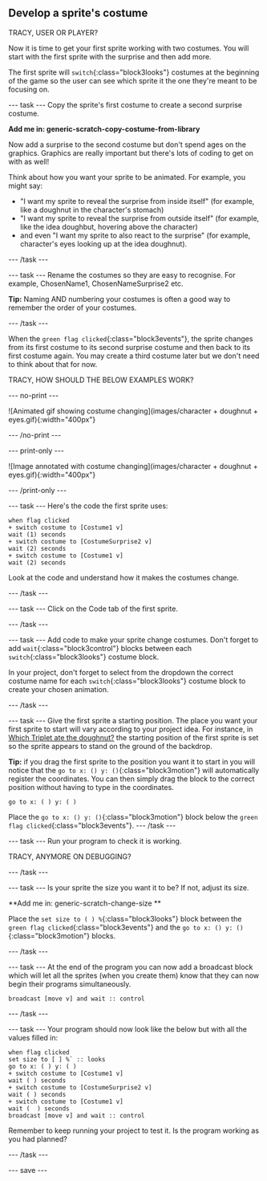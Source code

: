 ## Develop a sprite's costume
TRACY, USER OR PLAYER?

Now it is time to get your first sprite working with two costumes. You will start with the first sprite with the surprise and then add more. 

The first sprite will `switch`{:class="block3looks"} costumes at the beginning of the game so the user can see which sprite it the one they're meant to be focusing on.

--- task ---
Copy the sprite's first costume to create a second surprise costume.

**Add me in: generic-scratch-copy-costume-from-library**

Now add a surprise to the second costume but don't spend ages on the graphics. Graphics are really important but there's lots of coding to get on with as well!

Think about how you want your sprite to be animated. For example, you might say:
+ "I want my sprite to reveal the surprise from inside itself" (for example, like a doughnut in the character's stomach)
+ "I want my sprite to reveal the surprise from outside itself" (for example, like the idea doughbut, hovering above the character)
+ and even "I want my sprite to also react to the surprise" (for example, character's eyes looking up at the idea doughnut).

--- /task ---

--- task ---
Rename the costumes so they are easy to recognise. For example, ChosenName1, ChosenNameSurprise2 etc.

**Tip:** Naming AND numbering your costumes is often a good way to remember the order of your costumes.

--- /task ---

When the `green flag clicked`{:class="block3events"}, the sprite changes from its first costume to its second surprise costume and then back to its first costume  again. You may create a third costume later but we don't need to think about that for now.

TRACY, HOW SHOULD THE BELOW EXAMPLES WORK?

--- no-print ---

![Animated gif showing costume changing](images/character + doughnut + eyes.gif){:width="400px"}

--- /no-print ---

--- print-only ---

![Image annotated with costume changing](images/character + doughnut + eyes.gif){:width="400px"}

--- /print-only ---

--- task ---
Here's the code the first sprite uses:

```blocks3
when flag clicked
+ switch costume to [Costume1 v]
wait (1) seconds
+ switch costume to [CostumeSurprise2 v]
wait (2) seconds
+ switch costume to [Costume1 v]
wait (2) seconds
```
Look at the code and understand how it makes the costumes change.

--- /task ---

--- task ---
Click on the Code tab of the first sprite.

--- /task ---

--- task ---
Add code to make your sprite change costumes. Don't forget to add `wait`{:class="block3control"} blocks between each `switch`{:class="block3looks"} costume block.

In your project, don't forget to select from the dropdown the correct costume name for each `switch`{:class="block3looks"} costume block to create your chosen animation.

--- /task ---

--- task ---
Give the first sprite a starting position. The place you want your first sprite to start will vary according to your project idea. For instance, in [Which Triplet ate the doughnut?](https://scratch.mit.edu/projects/411558897) the starting position of the first sprite is set so the sprite appears to stand on the ground of the backdrop.

**Tip:** if you drag the first sprite to the position you want it to start in you will notice that the `go to x: () y: ()`{:class="block3motion"} will automatically register the coordinates. You can then simply drag the block to the correct position without having to type in the coordinates.

```blocks3
go to x: ( ) y: ( )
```
Place the `go to x: () y: ()`{:class="block3motion"} block below the `green flag clicked`{:class="block3events"}.
--- /task ---

--- task ---
Run your program to check it is working.

TRACY, ANYMORE ON DEBUGGING?

--- /task ---

--- task ---
Is your sprite the size you want it to be? If not, adjust its size.

**Add me in: generic-scratch-change-size **

Place the `set size to ( ) %`{:class="block3looks"} block between the `green flag clicked`{:class="block3events"} and the `go to x: () y: ()`{:class="block3motion"}  blocks.

--- /task ---

--- task ---
At the end of the program you can now add a broadcast block which will let all the sprites (when you create them) know that they can now begin their programs simultaneously.

```blocks3
broadcast [move v] and wait :: control
```

--- /task ---

--- task ---
Your program should now look like the below but with all the values filled in:

```blocks3
when flag clicked
set size to [ ] %` :: looks
go to x: ( ) y: ( )
+ switch costume to [Costume1 v]
wait ( ) seconds
+ switch costume to [CostumeSurprise2 v]
wait ( ) seconds
+ switch costume to [Costume1 v]
wait (  ) seconds
broadcast [move v] and wait :: control
```
Remember to keep running your project to test it. Is the program working as you had planned?

--- /task ---

--- save ---
